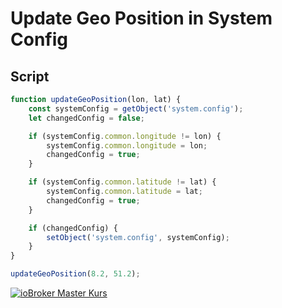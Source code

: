 # Update Geo Position in System Config

## Script

```javascript
function updateGeoPosition(lon, lat) {
    const systemConfig = getObject('system.config');
    let changedConfig = false;

    if (systemConfig.common.longitude != lon) {
        systemConfig.common.longitude = lon;
        changedConfig = true;
    }

    if (systemConfig.common.latitude != lat) {
        systemConfig.common.latitude = lat;
        changedConfig = true;
    }

    if (changedConfig) {
        setObject('system.config', systemConfig);
    }
}

updateGeoPosition(8.2, 51.2);
```

[![ioBroker Master Kurs](https://haus-automatisierung.com/images/ads/ioBroker-Kurs.png)](https://haus-automatisierung.com/iobroker-kurs/?refid=iobroker-scripts)
